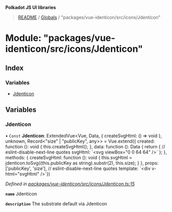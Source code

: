 **Polkadot JS UI libraries**

> [README](../README.md) / [Globals](../globals.md) / "packages/vue-identicon/src/icons/Jdenticon"

# Module: "packages/vue-identicon/src/icons/Jdenticon"

## Index

### Variables

* [Jdenticon](_packages_vue_identicon_src_icons_jdenticon_.md#jdenticon)

## Variables

### Jdenticon

• `Const` **Jdenticon**: ExtendedVue\<Vue, Data, { createSvgHtml: () => void  }, unknown, Record\<\"size\" \| \"publicKey\", any>> = Vue.extend({ created: function (): void { this.createSvgHtml(); }, data: function (): Data { return { // eslint-disable-next-line quotes svgHtml: \`\<svg viewBox="0 0 64 64" />\` }; }, methods: { createSvgHtml: function (): void { this.svgHtml = jdenticon.toSvg((this.publicKey as string).substr(2), this.size); } }, props: ['publicKey', 'size'], // eslint-disable-next-line quotes template: \`\<div v-html="svgHtml" />\`})

*Defined in [packages/vue-identicon/src/icons/Jdenticon.ts:15](https://github.com/polkadot-js/ui/blob/fea7424a/packages/vue-identicon/src/icons/Jdenticon.ts#L15)*

**`name`** Jdenticon

**`description`** The substrate default via Jdenticon
